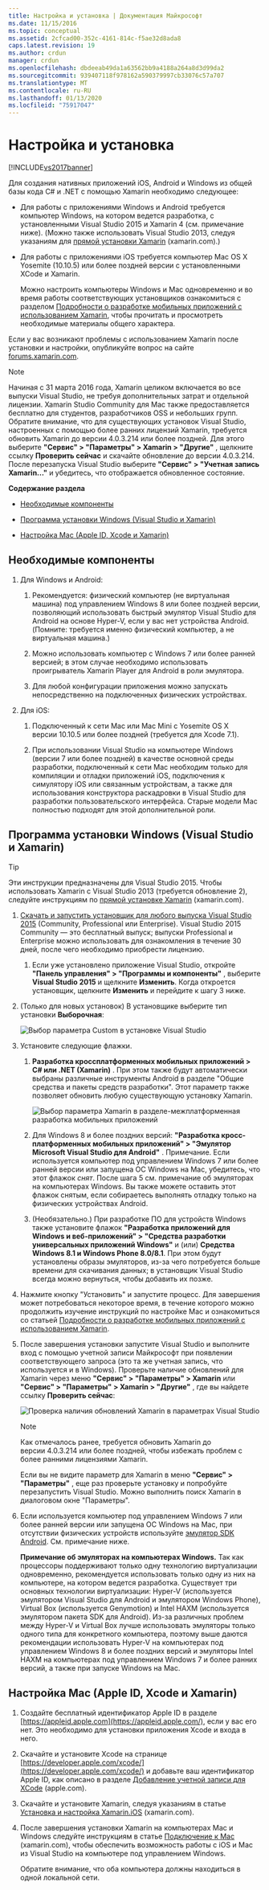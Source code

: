 ```yaml
---
title: Настройка и установка | Документация Майкрософт
ms.date: 11/15/2016
ms.topic: conceptual
ms.assetid: 2cfcad00-352c-4161-814c-f5ae32d8ada8
caps.latest.revision: 19
ms.author: crdun
manager: crdun
ms.openlocfilehash: dbdeeab49da1a63562bb9a4188a264a8d3d99da2
ms.sourcegitcommit: 939407118f978162a590379997cb33076c57a707
ms.translationtype: MT
ms.contentlocale: ru-RU
ms.lasthandoff: 01/13/2020
ms.locfileid: "75917047"
---
```

# <a name="setup-and-install"></a>Настройка и установка
[!INCLUDE[vs2017banner](../includes/vs2017banner.md)]

Для создания нативных приложений iOS, Android и Windows из общей базы кода C# и .NET с помощью Xamarin необходимо следующее:  
  
- Для работы с приложениями Windows и Android требуется компьютер Windows, на котором ведется разработка, с установленными Visual Studio 2015 и Xamarin 4 (см. примечание ниже). (Можно также использовать Visual Studio 2013, следуя указаниям для [прямой установки Xamarin](https://developer.xamarin.com/guides/cross-platform/getting_started/requirements/#install) (xamarin.com).)   
  
- Для работы с приложениями iOS требуется компьютер Mac OS X Yosemite (10.10.5) или более поздней версии с установленными XCode и Xamarin.  
  
  Можно настроить компьютеры Windows и Mac одновременно и во время работы соответствующих установщиков ознакомиться с разделом [Подробности о разработке мобильных приложений с использованием Xamarin](../cross-platform/learn-about-mobile-development-with-xamarin.md), чтобы прочитать и просмотреть необходимые материалы общего характера.  
 
Если у вас возникают проблемы с использованием Xamarin после установки и настройки, опубликуйте вопрос на сайте [forums.xamarin.com](https://forums.xamarin.com/).
  
> [!NOTE]
> Начиная с 31 марта 2016 года, Xamarin целиком включается во все выпуски Visual Studio, не требуя дополнительных затрат и отдельной лицензии. Xamarin Studio Community для Mac также предоставляется бесплатно для студентов, разработчиков OSS и небольших групп. Обратите внимание, что для существующих установок Visual Studio, настроенных с помощью более ранних лицензий Xamarin, требуется обновить Xamarin до версии 4.0.3.214 или более поздней. Для этого выберите **"Сервис" > "Параметры" > Xamarin > "Другие"** , щелкните ссылку **Проверить сейчас** и скачайте обновление до версии 4.0.3.214. После перезапуска Visual Studio выберите **"Сервис" > "Учетная запись Xamarin..."** и убедитесь, что отображается обновленное состояние.  
  
 **Содержание раздела**  
  
- [Необходимые компоненты](#prereq)  
  
- [Программа установки Windows (Visual Studio и Xamarin)](#windows)  
  
- [Настройка Mac (Apple ID, Xcode и Xamarin)](#mac)  
  
## <a name="prereq"></a> Необходимые компоненты  
  
1. Для Windows и Android:  
  
    1. Рекомендуется: физический компьютер (не виртуальная машина) под управлением Windows 8 или более поздней версии, позволяющий использовать быстрый эмулятор Visual Studio для Android на основе Hyper-V, если у вас нет устройства Android. (Помните: требуется именно физический компьютер, а не виртуальная машина.)  
  
    1. Можно использовать компьютер с Windows 7 или более ранней версией; в этом случае необходимо использовать проигрыватель Xamarin Player для Android в роли эмулятора. 
    
    1. Для любой конфигурации приложения можно запускать непосредственно на подключенных физических устройствах.  
  
1. Для iOS:  
  
    1. Подключенный к сети Mac или Mac Mini с Yosemite OS X версии 10.10.5 или более поздней (требуется для Xcode 7.1).  
  
    1. При использовании Visual Studio на компьютере Windows (версии 7 или более поздней) в качестве основной среды разработки, подключенный к сети Mac необходим только для компиляции и отладки приложений iOS, подключения к симулятору iOS или связанным устройствам, а также для использования конструктора раскадровки в Visual Studio для разработки пользовательского интерфейса. Старые модели Mac полностью подходят для этой дополнительной роли.  
  
## <a name="windows"></a> Программа установки Windows (Visual Studio и Xamarin)  
  
> [!TIP]
> Эти инструкции предназначены для Visual Studio 2015. Чтобы использовать Xamarin с Visual Studio 2013 (требуется обновление 2), следуйте инструкциям по [прямой установке Xamarin](https://developer.xamarin.com/guides/cross-platform/getting_started/requirements/#install) (xamarin.com).  
  
1. [Скачать и запустить установщик для любого выпуска Visual Studio 2015](https://www.visualstudio.com/downloads/download-visual-studio-vs.aspx) (Community, Professional или Enterprise). Visual Studio 2015 Community — это бесплатный выпуск; выпуски Professional и Enterprise можно использовать для ознакомления в течение 30 дней, после чего необходимо приобрести лицензию.  
  
   1. Если уже установлено приложение Visual Studio, откройте **"Панель управления" > "Программы и компоненты"** , выберите **Visual Studio 2015** и щелкните **Изменить**. Когда откроется установщик, щелкните **Изменить** и перейдите к шагу 3 ниже.  
  
2. (Только для новых установок) В установщике выберите тип установки **Выборочная**:  
  
    ![Выбор параметра Custom в установке Visual Studio](../cross-platform/media/cross-plat-xamarin-setup-1.png "Установка Plat для Xamarin")  
  
3. Установите следующие флажки.  
  
   1. **Разработка кроссплатформенных мобильных приложений > C# или .NET (Xamarin)** . При этом также будут автоматически выбраны различные инструменты Android в разделе "Общие средства и пакеты средств разработки". Этот параметр также позволяет обновить любую существующую установку Xamarin.  
  
        ![Выбор параметра Xamarin в разделе&#45;межплатформенная разработка мобильных приложений](../cross-platform/media/cross-plat-xamarin-setup-2.png "Установка Plat для Xamarin. 2")  
  
   2. Для Windows 8 и более поздних версий: **"Разработка кросс-платформенных мобильных приложений" > "Эмулятор Microsoft Visual Studio для Android"** . Примечание. Если используется компьютер под управлением Windows 7 или более ранней версии или запущена ОС Windows на Mac, убедитесь, что этот флажок *снят*. После шага 5 см. примечание об эмуляторах на компьютерах Windows. Вы также можете оставить этот флажок снятым, если собираетесь выполнять отладку только на физических устройствах Android.  
  
   3. (Необязательно.) При разработке ПО для устройств Windows также установите флажок **"Разработка приложений для Windows и веб-приложений" > "Средства разработки универсальных приложений Windows"** и (или) **Средства Windows 8.1 и Windows Phone 8.0/8.1**. При этом будут установлены образы эмуляторов, из-за чего потребуется больше времени для скачивания данных; в установщик Visual Studio всегда можно вернуться, чтобы добавить их позже.  
  
4. Нажмите кнопку "Установить" и запустите процесс. Для завершения может потребоваться некоторое время, в течение которого можно продолжить изучение инструкций по настройке Mac и ознакомиться со статьей [Подробности о разработке мобильных приложений с использованием Xamarin](../cross-platform/learn-about-mobile-development-with-xamarin.md).  
  
5. После завершения установки запустите Visual Studio и выполните вход с помощью учетной записи Майкрософт при появлении соответствующего запроса (это та же учетная запись, что используется и в Windows). Проверьте наличие обновлений для Xamarin через меню **"Сервис" > "Параметры" > Xamarin** или **"Сервис" > "Параметры" > Xamarin > "Другие"** , где вы найдете ссылку **Проверить сейчас**:  
  
    ![Проверка наличия обновлений Xamarin в параметрах Visual Studio](../cross-platform/media/cross-plat-xamarin-setup-3.png "Настройка Plat Xamarin 3")  
  
   > [!NOTE]
   > Как отмечалось ранее, требуется обновить Xamarin до версии 4.0.3.214 или более поздней, чтобы избежать проблем с более ранними лицензиями Xamarin.  

   Если вы не видите параметр для Xamarin в меню **"Сервис" > "Параметры"** , еще раз проверьте установку и попробуйте перезапустить Visual Studio. Можно выполнить поиск Xamarin в диалоговом окне "Параметры".
      
6. Если используется компьютер под управлением Windows 7 или более ранней версии или запущена ОС Windows на Mac, при отсутствии физических устройств используйте [эмулятор SDK Android](https://developer.xamarin.com/guides/android/deployment,_testing,_and_metrics/debug-on-emulator/android-sdk-emulator/). См. примечание ниже.  
  
   **Примечание об эмуляторах на компьютерах Windows.** Так как процессоры поддерживают только одну технологию виртуализации одновременно, рекомендуется использовать только одну из них на компьютере, на котором ведется разработка. Существует три основных технологии виртуализации: Hyper-V (используется эмулятором Visual Studio для Android и эмулятором Windows Phone), Virtual Box (используется Genymotion) и Intel HAXM (используется эмулятором пакета SDK для Android). Из-за различных проблем между Hyper-V и Virtual Box лучше использовать эмуляторы только одного типа для конкретного компьютера, поэтому выше даются рекомендации использовать Hyper-V на компьютерах под управлением Windows 8 и более поздних версий и эмуляторы Intel HAXM на компьютерах под управлением Windows 7 и более ранних версий, а также при запуске Windows на Mac.  
  
## <a name="mac"></a> Настройка Mac (Apple ID, Xcode и Xamarin)  
  
1. Создайте бесплатный идентификатор Apple ID в разделе [https://appleid.apple.com](https://appleid.apple.com/), если у вас его нет. Это необходимо для установки приложения Xcode и входа в него.  
  
2. Скачайте и установите Xcode на странице [https://developer.apple.com/xcode/](https://developer.apple.com/xcode/) и добавьте ваш идентификатор Apple ID, как описано в разделе [Добавление учетной записи для XCode](https://developer.apple.com/library/content/documentation/IDEs/Conceptual/AppStoreDistributionTutorial/AddingYourAccounttoXcode/AddingYourAccounttoXcode.html#//apple_ref/doc/uid/TP40013839-CH40-SW1) (apple.com).  
  
3. Скачайте и установите Xamarin, следуя указаниям в статье [Установка и настройка Xamarin.iOS](/xamarin/ios/get-started/installation/mac) (xamarin.com).  
  
4. После завершения установки Xamarin на компьютерах Mac и Windows следуйте инструкциям в статье [Подключение к Mac](/xamarin/ios/get-started/installation/windows/connecting-to-mac/) (xamarin.com), чтобы обеспечить возможность работы с iOS и Mac из Visual Studio на компьютере под управлением Windows.  
  
     Обратите внимание, что оба компьютера должны находиться в одной локальной сети.
